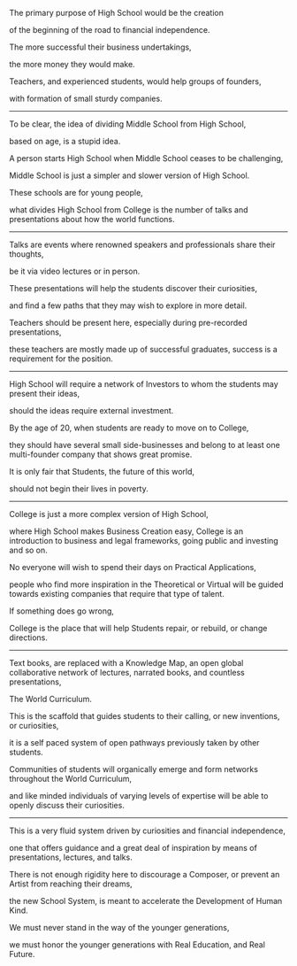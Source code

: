 The primary purpose of High School would be the creation

of the beginning of the road to financial independence.

The more successful their business undertakings,

the more money they would make.

Teachers, and experienced students, would help groups of founders,

with formation of small sturdy companies.

---

To be clear, the idea of dividing Middle School from High School,

based on age, is a stupid idea.

A person starts High School when Middle School ceases to be challenging,

Middle School is just a simpler and slower version of High School.

These schools are for young people,

what divides High School from College is the number of talks and presentations about how the world functions.

---

Talks are events where renowned speakers and professionals share their thoughts,

be it via video lectures or in person.

These presentations will help the students discover their curiosities,

and find a few paths that they may wish to explore in more detail.

Teachers should be present here, especially during pre-recorded presentations,

these teachers are mostly made up of successful graduates, success is a requirement for the position.

---

High School will require a network of Investors to whom the students may present their ideas,

should the ideas require external investment.

By the age of 20, when students are ready to move on to College,

they should have several small side-businesses and belong to at least one multi-founder company that shows great promise.

It is only fair that Students, the future of this world,

should not begin their lives in poverty.

---

College is just a more complex version of High School,

where High School makes Business Creation easy, College is an introduction to business and legal frameworks, going public and investing and so on.

No everyone will wish to spend their days on Practical Applications,

people who find more inspiration in the Theoretical or Virtual will be guided towards existing companies that require that type of talent.

If something does go wrong,

College is the place that will help Students repair, or rebuild, or change directions.

---

Text books, are replaced with a Knowledge Map, an open global collaborative network of lectures, narrated books, and countless presentations,

The World Curriculum.

This is the scaffold that guides students to their calling, or new inventions, or curiosities,

it is a self paced system of open pathways previously taken by other students.

Communities of students will organically emerge and form networks throughout the World Curriculum,

and like minded individuals of varying levels of expertise will be able to openly discuss their curiosities.

---

This is a very fluid system driven by curiosities and financial independence,

one that offers guidance and a great deal of inspiration by means of presentations, lectures, and talks.

There is not enough rigidity here to discourage a Composer, or prevent an Artist from reaching their dreams,

the new School System, is meant to accelerate the Development of Human Kind.

We must never stand in the way of the younger generations,

we must honor the younger generations with Real Education, and Real Future.
